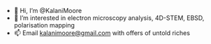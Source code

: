 - 👋 Hi, I’m @KalaniMoore
- 👀 I’m interested in electron microscopy analysis, 4D-STEM, EBSD, polarisation mapping
- 📫 Email kalanimoore@gmail.com with offers of untold riches

<!---
KalaniMoore/KalaniMoore is a ✨ special ✨ repository because its `README.md` (this file) appears on your GitHub profile.
You can click the Preview link to take a look at your changes.
--->
